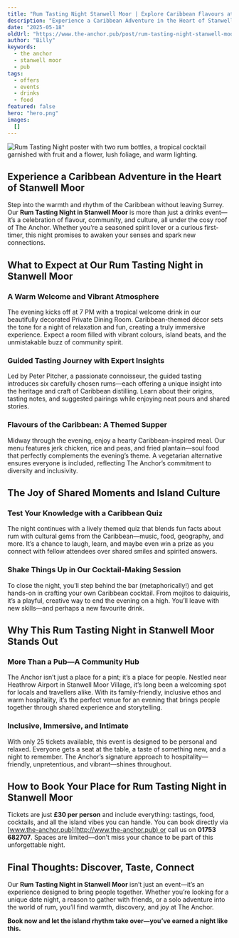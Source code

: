```yaml
---
title: "Rum Tasting Night Stanwell Moor | Explore Caribbean Flavours at The Anchor"
description: "Experience a Caribbean Adventure in the Heart of Stanwell MoorStep into the warmth and rhythm of the Caribbean without leaving Surrey. Our Rum Tasting Night in Stanwell Moor is more than just a drinks event—it’s a celebration of flavour, community, and culture, all under the cosy roof of The Anchor. Whether you’re a seasoned spirit lover or a curious first-timer, this night promises to awaken your senses and spark new connections.What to Expect at Our Rum Tasting Night in Stanwell MoorA Warm Wel"
date: "2025-05-18"
oldUrl: "https://www.the-anchor.pub/post/rum-tasting-night-stanwell-moor-explore-caribbean-"
author: "Billy"
keywords:
  - the anchor
  - stanwell moor
  - pub
tags:
  - offers
  - events
  - drinks
  - food
featured: false
hero: "hero.png"
images:
  []
---
```


![Rum Tasting Night poster with two rum bottles, a tropical cocktail garnished with fruit and a flower, lush foliage, and warm lighting.](/content/blog/rum-tasting-night-stanwell-moor-explore-caribbean-/hero.png)

  

## **Experience a Caribbean Adventure in the Heart of Stanwell Moor**

Step into the warmth and rhythm of the Caribbean without leaving Surrey. Our **Rum Tasting Night in Stanwell Moor** is more than just a drinks event—it’s a celebration of flavour, community, and culture, all under the cosy roof of The Anchor. Whether you’re a seasoned spirit lover or a curious first-timer, this night promises to awaken your senses and spark new connections.

  

## **What to Expect at Our Rum Tasting Night in Stanwell Moor**

### **A Warm Welcome and Vibrant Atmosphere**

The evening kicks off at 7 PM with a tropical welcome drink in our beautifully decorated Private Dining Room. Caribbean-themed décor sets the tone for a night of relaxation and fun, creating a truly immersive experience. Expect a room filled with vibrant colours, island beats, and the unmistakable buzz of community spirit.

  

### **Guided Tasting Journey with Expert Insights**

Led by Peter Pitcher, a passionate connoisseur, the guided tasting introduces six carefully chosen rums—each offering a unique insight into the heritage and craft of Caribbean distilling. Learn about their origins, tasting notes, and suggested pairings while enjoying neat pours and shared stories.

  

### **Flavours of the Caribbean: A Themed Supper**

Midway through the evening, enjoy a hearty Caribbean-inspired meal. Our menu features jerk chicken, rice and peas, and fried plantain—soul food that perfectly complements the evening’s theme. A vegetarian alternative ensures everyone is included, reflecting The Anchor’s commitment to diversity and inclusivity.

  

## **The Joy of Shared Moments and Island Culture**

### **Test Your Knowledge with a Caribbean Quiz**

The night continues with a lively themed quiz that blends fun facts about rum with cultural gems from the Caribbean—music, food, geography, and more. It’s a chance to laugh, learn, and maybe even win a prize as you connect with fellow attendees over shared smiles and spirited answers.

  

### **Shake Things Up in Our Cocktail-Making Session**

To close the night, you’ll step behind the bar (metaphorically!) and get hands-on in crafting your own Caribbean cocktail. From mojitos to daiquiris, it’s a playful, creative way to end the evening on a high. You’ll leave with new skills—and perhaps a new favourite drink.

  

## **Why This Rum Tasting Night in Stanwell Moor Stands Out**

### **More Than a Pub—A Community Hub**

The Anchor isn’t just a place for a pint; it’s a place for people. Nestled near Heathrow Airport in Stanwell Moor Village, it’s long been a welcoming spot for locals and travellers alike. With its family-friendly, inclusive ethos and warm hospitality, it’s the perfect venue for an evening that brings people together through shared experience and storytelling.

  

### **Inclusive, Immersive, and Intimate**

With only 25 tickets available, this event is designed to be personal and relaxed. Everyone gets a seat at the table, a taste of something new, and a night to remember. The Anchor’s signature approach to hospitality—friendly, unpretentious, and vibrant—shines throughout.

  

## **How to Book Your Place for Rum Tasting Night in Stanwell Moor**

Tickets are just **£30 per person** and include everything: tastings, food, cocktails, and all the island vibes you can handle. You can book directly via [www.the-anchor.pub](http://www.the-anchor.pub) or call us on **01753 682707**. Spaces are limited—don’t miss your chance to be part of this unforgettable night.

  

## **Final Thoughts: Discover, Taste, Connect**

Our **Rum Tasting Night in Stanwell Moor** isn’t just an event—it’s an experience designed to bring people together. Whether you’re looking for a unique date night, a reason to gather with friends, or a solo adventure into the world of rum, you’ll find warmth, discovery, and joy at The Anchor.

  

**Book now and let the island rhythm take over—you’ve earned a night like this.**
